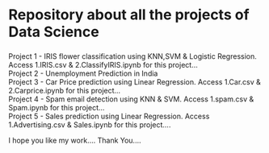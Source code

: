 <h1>Repository about all the projects of Data Science</h1>
<h3></h3>
Project 1 - IRIS flower classification using KNN,SVM & Logistic Regression. Access 1.IRIS.csv & 2.ClassifyIRIS.ipynb for this project...<br>
Project 2 - Unemployment Prediction in India<br>
Project 3 - Car Price prediction using Linear Regression. Access 1.Car.csv & 2.Carprice.ipynb for this project...<br>
Project 4 - Spam email detection using KNN & SVM. Access 1.spam.csv & Spam.ipynb for this project...<br>
Project 5 - Sales prediction using Linear Regression. Access 1.Advertising.csv & Sales.ipynb for this project....</h3>

I hope you like my work.... Thank You....
